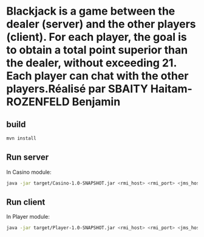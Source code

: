 # Blackjack is a game between the dealer (server) and the other players (client). For each player, the goal is to obtain a total point superior than the dealer, without exceeding 21. Each player can chat with the other players.Réalisé par SBAITY Haitam-ROZENFELD Benjamin


## build
```bash
mvn install
```

## Run server

In Casino module:
```bash
java -jar target/Casino-1.0-SNAPSHOT.jar <rmi_host> <rmi_port> <jms_host> <jms_port>
```

## Run client

In Player module:
```bash
java -jar target/Player-1.0-SNAPSHOT.jar <rmi_host> <rmi_port> <jms_host> <jms_port> <name>
```

